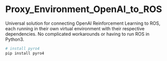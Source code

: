# Proxy_Environment_OpenAI_to_ROS
Universal solution for connecting OpenAI Reinforcement Learning to ROS, each running in their own virtual environment with their respective dependencies. No complicated workarounds or having to run ROS in Python3.


```bash
# install pyro4 
pip install pyro4
```
